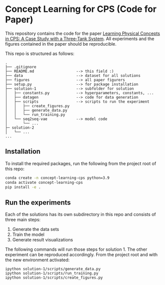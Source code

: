 # Concept Learning for CPS (Code for Paper)

This repository contains the code for the paper [Learning Physical Concepts in CPS: A Case Study with a Three-Tank System](https://arxiv.org/abs/2111.14151). All experiments and the figures contained in the paper should be reproducible.

This repo is structured as follows:

```
.
├── .gitignore                  
├── README.md                   --> this field :)
├── data                        --> dataset for all solutions
├── figures                     --> all paper figurers
├── setup.py                    --> for package installation
├── solution-1                  --> subfolder for solution
│   ├── constants.py            --> hyperparameters, constants, ...
│   ├── datagen                 --> code for data generation
│   ├── scripts                 --> scripts to run the experiment
│   │   ├── create_figures.py
│   │   ├── generate_data.py
│   │   └── run_training.py
│   └── seq2seq-vae             --> model code
│       └── ...
├─ solution-2
│   └── ...
...

```

## Installation
To install the required packages, run the following from the project root of this repo:
```sh
conda create -n concept-learning-cps python=3.9
conda activate concept-learning-cps
pip install -e .
```

## Run the experiments
Each of the solutions has its own subdirectory in this repo and consists of three main steps:
1. Generate the data sets
3. Train the model
4. Generate result visualizations

The following commands will run those steps for solution 1. The other experiment can be reproduced accordingly.
From the project root and with the new environment activated:
```
ipython solution-1/scripts/generate_data.py
ipython solution-1/scripts/run_training.py
ipython solution-1/scripts/create_figures.py
```




